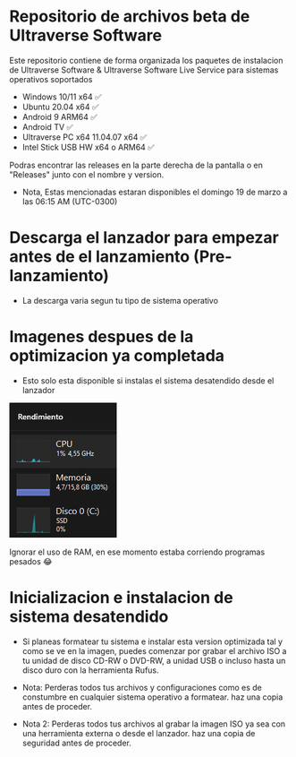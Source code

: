 # Repositorio de archivos beta de Ultraverse Software
Este repositorio contiene de forma organizada los paquetes de instalacion de Ultraverse Software & Ultraverse Software Live Service para sistemas operativos soportados
- Windows 10/11 x64 ✅
- Ubuntu 20.04 x64 ✅
- Android 9 ARM64 ✅
- Android TV ✅
- Ultraverse PC x64 11.04.07 x64 ✅
- Intel Stick USB HW x64 o ARM64 ✅

Podras encontrar las releases en la parte derecha de la pantalla o en "Releases" junto con el nombre y version.
 - Nota, Estas mencionadas estaran disponibles el domingo 19 de marzo a las 06:15 AM (UTC-0300)

 # Descarga el lanzador para empezar antes de el lanzamiento (Pre-lanzamiento)
 - La descarga varia segun tu tipo de sistema operativo

# Imagenes despues de la optimizacion ya completada
- Esto solo esta disponible si instalas el sistema desatendido desde el lanzador

<img src="https://raw.githubusercontent.com/Ultraversecompany/Ultraversesoftwarerepo/main/Sources/optimized.png">

Ignorar el uso de RAM, en ese momento estaba corriendo programas pesados 😂

 # Inicializacion e instalacion de sistema desatendido
 - Si planeas formatear tu sistema e instalar esta version optimizada tal y como se ve en la imagen, puedes comenzar por grabar el archivo ISO a tu unidad de disco CD-RW o DVD-RW, a unidad USB o incluso hasta un disco duro con la herramienta Rufus.
 
 - Nota: Perderas todos tus archivos y configuraciones como es de constumbre en cualquier sistema operativo a formatear. haz una copia antes de proceder.
 
 - Nota 2: Perderas todos tus archivos al grabar la imagen ISO ya sea con una herramienta externa o desde el lanzador. haz una copia de seguridad antes de proceder.